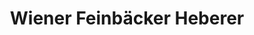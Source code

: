 ---
title: "Wiener Feinbäcker Heberer"
url: /berlin/wiener-feinbaecker-heberer-hellersdorfer-strasse/
shop: Bäckerei
---